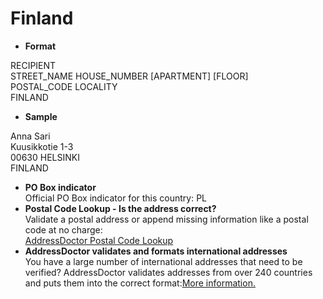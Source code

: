 Finland
=======

- **Format**

RECIPIENT  
STREET_NAME HOUSE_NUMBER [APARTMENT] [FLOOR]  
POSTAL_CODE LOCALITY  
FINLAND
- **Sample**

Anna Sari  
Kuusikkotie 1-3  
00630 HELSINKI  
FINLAND
- **PO Box indicator**  
Official PO Box indicator for this country: PL
- **Postal Code Lookup - Is the address correct?**  
Validate a postal address or append missing information like a postal code at no charge:  
[AddressDoctor Postal Code Lookup](http://lookup.addressdoctor.com/lookup/default.aspx?lang=en&country=FIN)
- **AddressDoctor validates and formats international addresses**  
You have a large number of international addresses that need to be verified? AddressDoctor validates addresses from over 240 countries and puts them into the correct format:[More information.](index.php?id=31&L=1)
